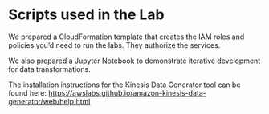 # Scripts used in the Lab # 
We prepared a CloudFormation template that creates the IAM roles and policies you’d need to run the labs. They authorize the services. 

We also prepared a Jupyter Notebook to demonstrate iterative development for data transformations. 

The installation instructions for the Kinesis Data Generator tool can be found here: https://awslabs.github.io/amazon-kinesis-data-generator/web/help.html
